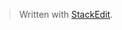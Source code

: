 


> Written with [StackEdit](https://stackedit.io/).
<!--stackedit_data:
eyJoaXN0b3J5IjpbLTEwNTE2NzI4NzZdfQ==
-->
